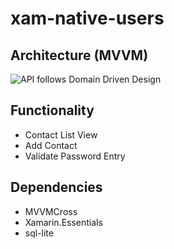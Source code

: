 # xam-native-users

## Architecture (MVVM)

![API follows Domain Driven Design](https://www.textlocal.com/wp-content/uploads/2016/10/Textlocal-How-to-Guide-How-to-create-a-contact-list-cover.png)

## Functionality

- Contact List View
- Add Contact
- Validate Password Entry

## Dependencies

- MVVMCross
- Xamarin.Essentials
- sql-lite


